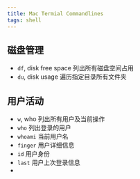 ```yaml
---
title: Mac Termial Commandlines
tags: shell
---
```


## 磁盘管理

- `df`, disk free space
    列出所有磁盘空间占用
- `du`, disk usage
    遍历指定目录所有文件夹

## 用户活动

- `w`, who
    列出所有用户及当前操作
- `who`
    列出登录的用户
- `whoami`
    当前用户名
- `finger`
    用户详细信息
- `id`
    用户身份
- `last`
    用户上次登录信息
- 
